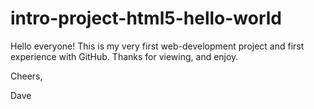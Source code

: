 # intro-project-html5-hello-world

Hello everyone!  This is my very first web-development project and first experience with GitHub.  Thanks for viewing, and enjoy.

Cheers,

Dave

